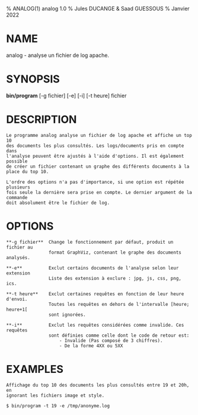 % ANALOG(1) analog 1.0
% Jules DUCANGE & Saad GUESSOUS
% Janvier 2022

# NAME
analog - analyse un fichier de log apache.

# SYNOPSIS
**bin/program** [-g fichier] [-e] [-i] [-t heure] fichier

# DESCRIPTION
	Le programme analog analyse un fichier de log apache et affiche un top 10
	des documents les plus consultés. Les logs/documents pris en compte dans 
	l'analyse peuvent être ajustés à l'aide d'options. Il est également possible
	de créer un fichier contenant un graphe des différents documents à la
	place du top 10.

	L'ordre des options n'a pas d'importance, si une option est répétée plusieurs
	fois seule la dernière sera prise en compte. Le dernier argument de la commande
	doit absolument être le fichier de log.

# OPTIONS

	**-g fichier**	Change le fonctionnement par défaut, produit un fichier au 
					format GraphViz, contenant le graphe des documents analysés.

	**-e** 			Exclut certains documents de l'analyse selon leur extension
					Liste des extension à exclure : jpg, js, css, png, ics.

	**-t heure** 	Exclut certaines requêtes en fonction de leur heure d'envoi.
					Toutes les requêtes en dehors de l'intervalle [heure; heure+1[
					sont ignorées.

	**-i**			Exclut les requêtes considérées comme invalide. Ces requêtes
					sont définies comme celle dont le code de retour est:
						- Invalide (Pas composé de 3 chiffres).
						- De la forme 4XX ou 5XX

# EXAMPLES

	Affichage du top 10 des documents les plus consultés entre 19 et 20h, en 
	ignorant les fichiers image et style.

	$ bin/program -t 19 -e /tmp/anonyme.log